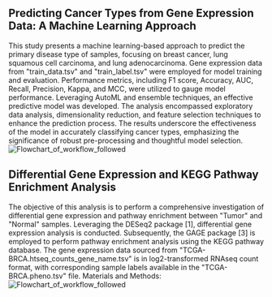 ## Predicting Cancer Types from Gene Expression Data: A Machine Learning Approach

This study presents a machine learning-based approach to predict the primary disease type of samples,
focusing on breast cancer, lung squamous cell carcinoma, and lung adenocarcinoma. Gene expression
data from "train_data.tsv" and "train_label.tsv" were employed for model training and evaluation.
Performance metrics, including F1 score, Accuracy, AUC, Recall, Precision, Kappa, and MCC, were
utilized to gauge model performance. Leveraging AutoML and ensemble techniques, an effective
predictive model was developed. The analysis encompassed exploratory data analysis, dimensionality
reduction, and feature selection techniques to enhance the prediction process. The results underscore the
effectiveness of the model in accurately classifying cancer types, emphasizing the significance of robust
pre-processing and thoughtful model selection.
![Flowchart_of_workflow_followed](https://github.com/kiranfranklin999/TCGA-FOR-Pathway-analysis-classification/assets/47182702/3d0f7fb0-9a07-4f4e-81d8-9914a4e27061)


## Differential Gene Expression and KEGG Pathway Enrichment Analysis

The objective of this analysis is to perform a comprehensive investigation of differential gene expression
and pathway enrichment between "Tumor" and "Normal" samples. Leveraging the DESeq2 package [1],
differential gene expression analysis is conducted. Subsequently, the GAGE package [3] is employed to
perform pathway enrichment analysis using the KEGG pathway database. The gene expression data
sourced from "TCGA-BRCA.htseq_counts_gene_name.tsv" is in log2-transformed RNAseq count
format, with corresponding sample labels available in the "TCGA-BRCA.pheno.tsv" file.
Materials and Methods:
![Flowchart_of_workflow_followed](https://github.com/kiranfranklin999/TCGA-FOR-Pathway-analysis-classification/assets/47182702/49aded0a-dda8-4433-9e7b-cd284c2e8ab6)

